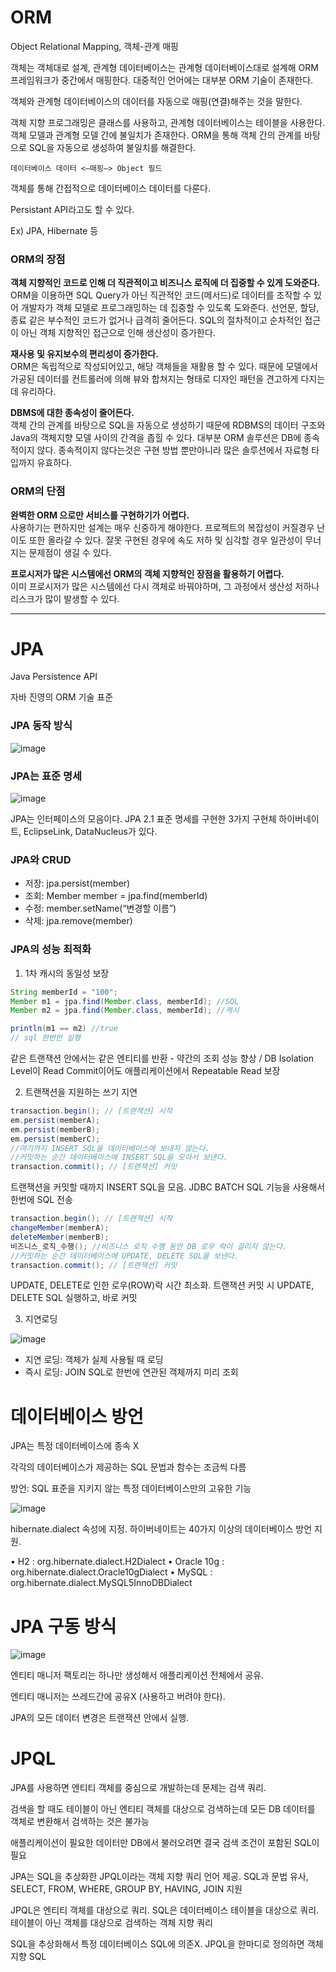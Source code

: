 
# ORM

Object Relational Mapping, 객체-관계 매핑

객체는 객체대로 설계, 관계형 데이터베이스는 관계형 데이터베이스대로 설계해 ORM 프레임워크가 중간에서 매핑한다. 대중적인 언어에는 대부분 ORM 기술이 존재한다.

객체와 관계형 데이터베이스의 데이터를 자동으로 매핑(연결)해주는 것을 말한다.

객체 지향 프로그래밍은 클래스를 사용하고, 관계형 데이터베이스는 테이블을 사용한다. 객체 모델과 관계형 모델 간에 불일치가 존재한다. ORM을 통해 객체 간의 관계를 바탕으로 SQL을 자동으로 생성하여 불일치를 해결한다.
```
데이터베이스 데이터 <—매핑—> Object 필드
```

객체를 통해 간접적으로 데이터베이스 데이터를 다룬다.

Persistant API라고도 할 수 있다.

Ex) JPA, Hibernate 등

### ORM의 장점

**객체 지향적인 코드로 인해 더 직관적이고 비즈니스 로직에 더 집중할 수 있게 도와준다.**<br>
ORM을 이용하면 SQL Query가 아닌 직관적인 코드(메서드)로 데이터를 조작할 수 있어 개발자가 객체 모델로 프로그래밍하는 데 집중할 수 있도록 도와준다.
선언문, 할당, 종료 같은 부수적인 코드가 없거나 급격히 줄어든다. SQL의 절차적이고 순차적인 접근이 아닌 객체 지향적인 접근으로 인해 생산성이 증가한다.

**재사용 및 유지보수의 편리성이 증가한다.**<br>
ORM은 독립적으로 작성되어있고, 해당 객체들을 재활용 할 수 있다. 때문에 모델에서 가공된 데이터를 컨트롤러에 의해 뷰와 합쳐지는 형태로 디자인 패턴을 견고하게 다지는데 유리하다.

**DBMS에 대한 종속성이 줄어든다.**<br>
객체 간의 관계를 바탕으로 SQL을 자동으로 생성하기 때문에 RDBMS의 데이터 구조와 Java의 객체지향 모델 사이의 간격을 좁힐 수 있다. 대부분 ORM 솔루션은 DB에 종속적이지 않다.
종속적이지 않다는것은 구현 방법 뿐만아니라 많은 솔루션에서 자료형 타입까지 유효하다.

### ORM의 단점

**완벽한 ORM 으로만 서비스를 구현하기가 어렵다.**<br>
사용하기는 편하지만 설계는 매우 신중하게 해야한다. 프로젝트의 복잡성이 커질경우 난이도 또한 올라갈 수 있다. 잘못 구현된 경우에 속도 저하 및 심각할 경우 일관성이 무너지는 문제점이 생길 수 있다.

**프로시저가 많은 시스템에선 ORM의 객체 지향적인 장점을 활용하기 어렵다.**<br>
이미 프로시저가 많은 시스템에선 다시 객체로 바꿔야하며, 그 과정에서 생산성 저하나 리스크가 많이 발생할 수 있다.

<hr>

# JPA

Java Persistence API

자바 진영의 ORM 기술 표준


### JPA 동작 방식

![image](https://user-images.githubusercontent.com/65898555/179431223-fd995875-7fcf-41ba-bada-2e076d1672da.png)

### JPA는 표준 명세

![image](https://user-images.githubusercontent.com/65898555/179431289-3b80e439-bdca-44d7-bfcc-2879b4f1705a.png)

JPA는 인터페이스의 모음이다. JPA 2.1 표준 명세를 구현한 3가지 구현체 하이버네이트, EclipseLink, DataNucleus가 있다.

### JPA와 CRUD

- 저장: jpa.persist(member)
- 조회: Member member = jpa.find(memberId)
- 수정: member.setName(“변경할 이름”)
- 삭제: jpa.remove(member)



### JPA의 성능 최적화

1. 1차 캐시의 동일성 보장
```java
String memberId = "100";
Member m1 = jpa.find(Member.class, memberId); //SQL
Member m2 = jpa.find(Member.class, memberId); //캐시

println(m1 == m2) //true
// sql 한번만 실행
```
같은 트랜잭션 안에서는 같은 엔티티를 반환 - 약간의 조회 성능 향상 / DB Isolation Level이 Read Commit이어도 애플리케이션에서 Repeatable Read 보장

2. 트랜잭션을 지원하는 쓰기 지연
```java
transaction.begin(); // [트랜잭션] 시작
em.persist(memberA);
em.persist(memberB);
em.persist(memberC);
//여기까지 INSERT SQL을 데이터베이스에 보내지 않는다.
//커밋하는 순간 데이터베이스에 INSERT SQL을 모아서 보낸다.
transaction.commit(); // [트랜잭션] 커밋
```
트랜잭션을 커밋할 때까지 INSERT SQL을 모음. JDBC BATCH SQL 기능을 사용해서 한번에 SQL 전송

```java
transaction.begin(); // [트랜잭션] 시작
changeMember(memberA); 
deleteMember(memberB); 
비즈니스_로직_수행(); //비즈니스 로직 수행 동안 DB 로우 락이 걸리지 않는다. 
//커밋하는 순간 데이터베이스에 UPDATE, DELETE SQL을 보낸다.
transaction.commit(); // [트랜잭션] 커밋
```
UPDATE, DELETE로 인한 로우(ROW)락 시간 최소화. 트랜잭션 커밋 시 UPDATE, DELETE SQL 실행하고, 바로 커밋

3. 지연로딩

![image](https://user-images.githubusercontent.com/65898555/179431484-42b7e61b-592e-45f0-b49e-f3c005350c9f.png)
- 지연 로딩: 객체가 실제 사용될 때 로딩
- 즉시 로딩: JOIN SQL로 한번에 연관된 객체까지 미리 조회


# 데이터베이스 방언

JPA는 특정 데이터베이스에 종속 X 

각각의 데이터베이스가 제공하는 SQL 문법과 함수는 조금씩 다름

방언: SQL 표준을 지키지 않는 특정 데이터베이스만의 고유한 기능

![image](https://user-images.githubusercontent.com/65898555/179431614-8704a334-dc7d-460c-9c19-c6072861b214.png)

hibernate.dialect 속성에 지정. 하이버네이트는 40가지 이상의 데이터베이스 방언 지원.

• H2 : org.hibernate.dialect.H2Dialect 
• Oracle 10g : org.hibernate.dialect.Oracle10gDialect 
• MySQL : org.hibernate.dialect.MySQL5InnoDBDialect 

# JPA 구동 방식

![image](https://user-images.githubusercontent.com/65898555/179431656-b37f762d-1eb5-4a03-90bb-d64b24a14267.png)

엔티티 매니저 팩토리는 하나만 생성해서 애플리케이션 전체에서 공유.

엔티티 매니저는 쓰레드간에 공유X (사용하고 버려야 한다).

JPA의 모든 데이터 변경은 트랜잭션 안에서 실행.


# JPQL


JPA를 사용하면 엔티티 객체를 중심으로 개발하는데 문제는 검색 쿼리.

검색을 할 때도 테이블이 아닌 엔티티 객체를 대상으로 검색하는데 모든 DB 데이터를 객체로 변환해서 검색하는 것은 불가능

애플리케이션이 필요한 데이터만 DB에서 불러오려면 결국 검색 조건이 포함된 SQL이 필요

JPA는 SQL을 추상화한 JPQL이라는 객체 지향 쿼리 언어 제공. SQL과 문법 유사, SELECT, FROM, WHERE, GROUP BY, HAVING, JOIN 지원

JPQL은 엔티티 객체를 대상으로 쿼리. SQL은 데이터베이스 테이블을 대상으로 쿼리. 테이블이 아닌 객체를 대상으로 검색하는 객체 지향 쿼리

SQL을 추상화해서 특정 데이터베이스 SQL에 의존X. JPQL을 한마디로 정의하면 객체 지향 SQL 



